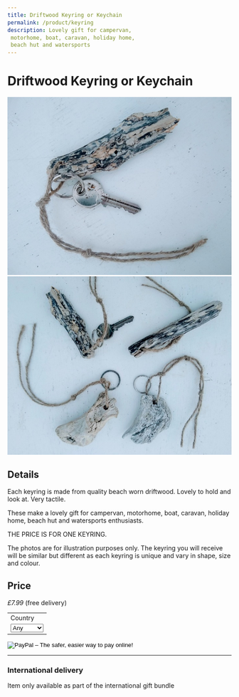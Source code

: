 ```yaml
---
title: Driftwood Keyring or Keychain
permalink: /product/keyring
description: Lovely gift for campervan,
 motorhome, boat, caravan, holiday home,
 beach hut and watersports 
---
```


# Driftwood Keyring or Keychain

<div class="row">
  
<div class="column">
 <img src="/assets/images/keyring1-680.jpg" 
alt="Keychain gift idea for windsurfers, surfers, kitesurfers">
</div> 
<div class="column">
    <img src="/assets/images/keyring2-680.jpg"
alt="Gift idea for campervan, motorhome, caravan, beach hut">
 </div> 
<div class="column">
  
  </div>
 </div>


## Details

Each keyring is made from quality beach worn
 driftwood. Lovely to hold and look at. Very
 tactile. 

These make a lovely gift for campervan,
 motorhome, boat, caravan, holiday home,
 beach hut and watersports enthusiasts.

 THE PRICE IS FOR ONE KEYRING. 

The photos are for illustration purposes only.
 The keyring you will receive will be similar
 but different as each keyring is unique and
 vary in shape, size and colour.

## Price

_£7.99_ (free delivery)

<form target="paypal" action="https://www.paypal.com/cgi-bin/webscr" method="post">
<input type="hidden" name="cmd" value="_s-xclick">
<input type="hidden" name="hosted_button_id" value="L6VFZ8BTMUF38">
<table>
<tr><td><input type="hidden" name="on0" value="Country">Country</td></tr><tr><td><select name="os0">
	<option value="Any">Any </option>
	<option value="Ireland">Ireland </option>
	<option value="Scotland">Scotland </option>
	<option value="Wales">Wales </option>
	<option value="England">England </option>
</select> </td></tr>
</table>
<input type="image" src="https://www.paypalobjects.com/en_GB/i/btn/btn_cart_LG.gif" border="0" name="submit" alt="PayPal – The safer, easier way to pay online!">
<img alt="" border="0" src="https://www.paypalobjects.com/en_GB/i/scr/pixel.gif" width="1" height="1">
</form>

---

### International delivery
Item only available as part of the
international gift bundle
